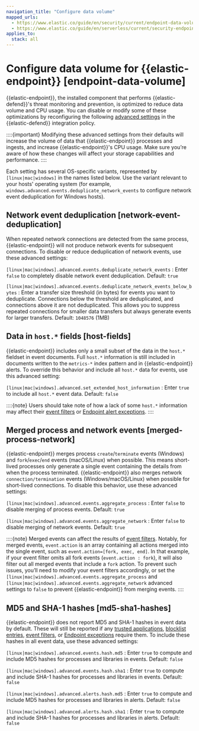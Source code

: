```yaml
---
navigation_title: "Configure data volume"
mapped_urls:
  - https://www.elastic.co/guide/en/security/current/endpoint-data-volume.html
  - https://www.elastic.co/guide/en/serverless/current/security-endpoint-data-volume.html
applies_to:
  stack: all
---
```


# Configure data volume for {{elastic-endpoint}} [endpoint-data-volume]


{{elastic-endpoint}}, the installed component that performs {{elastic-defend}}'s threat monitoring and prevention, is optimized to reduce data volume and CPU usage. You can disable or modify some of these optimizations by reconfiguring the following [advanced settings](configure-an-integration-policy-for-elastic-defend.md#adv-policy-settings) in the {{elastic-defend}} integration policy.

::::{important} 
Modifying these advanced settings from their defaults will increase the volume of data that {{elastic-endpoint}} processes and ingests, and increase {{elastic-endpoint}}'s CPU usage. Make sure you’re aware of how these changes will affect your storage capabilities and performance.
::::


Each setting has several OS-specific variants, represented by `[linux|mac|windows]` in the names listed below. Use the variant relevant to your hosts' operating system (for example, `windows.advanced.events.deduplicate_network_events` to configure network event deduplication for Windows hosts).


## Network event deduplication [network-event-deduplication] 

When repeated network connections are detected from the same process, {{elastic-endpoint}} will not produce network events for subsequent connections. To disable or reduce deduplication of network events, use these advanced settings:

`[linux|mac|windows].advanced.events.deduplicate_network_events`
:   Enter `false` to completely disable network event deduplication. Default: `true`

`[linux|mac|windows].advanced.events.deduplicate_network_events_below_bytes`
:   Enter a transfer size threshold (in bytes) for events you want to deduplicate. Connections below the threshold are deduplicated, and connections above it are not deduplicated. This allows you to suppress repeated connections for smaller data transfers but always generate events for larger transfers. Default: `1048576` (1MB)


## Data in `host.*` fields [host-fields] 

{{elastic-endpoint}} includes only a small subset of the data in the `host.*` fieldset in event documents. Full `host.*` information is still included in documents written to the `metrics-*` index pattern and in {{elastic-endpoint}} alerts. To override this behavior and include all `host.*` data for events, use this advanced setting:

`[linux|mac|windows].advanced.set_extended_host_information`
:   Enter `true` to include all `host.*` event data. Default: `false`

::::{note} 
Users should take note of how a lack of some `host.*` information may affect their [event filters](../manage-elastic-defend/event-filters.md) or [Endpoint alert exceptions](../detect-and-alert/add-manage-exceptions.md#endpoint-rule-exceptions).
::::



## Merged process and network events [merged-process-network] 

{{elastic-endpoint}} merges process `create`/`terminate` events (Windows) and `fork`/`exec`/`end` events (macOS/Linux) when possible. This means short-lived processes only generate a single event containing the details from when the process terminated. {{elastic-endpoint}} also merges network `connection/termination` events (Windows/macOS/Linux) when possible for short-lived connections. To disable this behavior, use these advanced settings:

`[linux|mac|windows].advanced.events.aggregate_process`
:   Enter `false` to disable merging of process events. Default: `true`

`[linux|mac|windows].advanced.events.aggregate_network`
:   Enter `false` to disable merging of network events. Default: `true`

::::{note} 
Merged events can affect the results of [event filters](../manage-elastic-defend/event-filters.md). Notably, for merged events, `event.action` is an array containing all actions merged into the single event, such as `event.action=[fork, exec, end]`. In that example, if your event filter omits all fork events (`event.action : fork`), it will also filter out all merged events that include a `fork` action. To prevent such issues, you’ll need to modify your event filters accordingly, or set the `[linux|mac|windows].advanced.events.aggregate_process` and `[linux|mac|windows].advanced.events.aggregate_network` advanced settings to `false` to prevent {{elastic-endpoint}} from merging events.
::::



## MD5 and SHA-1 hashes [md5-sha1-hashes] 

{{elastic-endpoint}} does not report MD5 and SHA-1 hashes in event data by default. These will still be reported if any [trusted applications](../manage-elastic-defend/trusted-applications.md), [blocklist entries](../manage-elastic-defend/blocklist.md), [event filters](../manage-elastic-defend/event-filters.md), or [Endpoint exceptions](../detect-and-alert/add-manage-exceptions.md#endpoint-rule-exceptions) require them. To include these hashes in all event data, use these advanced settings:

`[linux|mac|windows].advanced.events.hash.md5`
:   Enter `true` to compute and include MD5 hashes for processes and libraries in events. Default: `false`

`[linux|mac|windows].advanced.events.hash.sha1`
:   Enter `true` to compute and include SHA-1 hashes for processes and libraries in events. Default: `false`

`[linux|mac|windows].advanced.alerts.hash.md5`
:   Enter `true` to compute and include MD5 hashes for processes and libraries in alerts. Default: `false`

`[linux|mac|windows].advanced.alerts.hash.sha1`
:   Enter `true` to compute and include SHA-1 hashes for processes and libraries in alerts. Default: `false`
